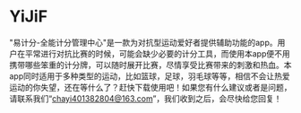 # YiJiF
"易计分-全能计分管理中心"是一款为对抗型运动爱好者提供辅助功能的app。用户在平常进行对抗比赛的时候，可能会缺少必要的计分工具，而使用本app便不用携带哪些笨重的计分牌，可以随时展开比赛，尽情享受比赛带来的刺激和热血。本app同时适用于多种类型的运动，比如篮球，足球，羽毛球等等，相信不会让热爱运动的你失望，还在等什么了？赶快下载使用吧！如果您有什么建议或者是问题，请联系我们“chayi401382804@163.com”，我们收到之后，会尽快给您回复！
